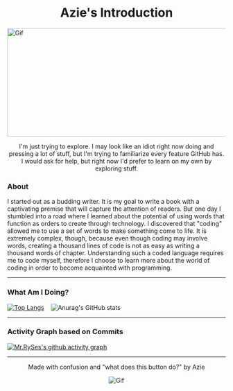 <html>
</head>
<body>
  <h1 align="center">Azie's Introduction</h1>
    <img align="center" alt="Gif" width="900" border_color=2c1971 width="150" height="250" padding="100" src="https://media4.giphy.com/media/NKEt9elQ5cR68/giphy.gif?cid=6c09b952bf0hsh4mlhow2wnseiuthzhxh5skw6t9h021226y&ep=v1_internal_gif_by_id&rid=giphy.gif&ct=gal_gif_by_id&rid=giphy.gif&ct=g659f645.gifv" AriSpace on Reddit>
  <p align="center">
    I'm just trying to explore. I may look like an idiot right now doing and pressing a lot of stuff, but I'm trying to familiarize every feature GitHub has. I would ask for help, but right now I'd prefer to learn on my own by exploring stuff.
  </p>
  <h3>About</h3>
  <p>
    I started out as a budding writer. It is my goal to write a book with a captivating premise that will capture the attention of readers. But one day I stumbled into a road where I learned about the potential of using words that function as orders to create through technology. I discovered that "coding" allowed me to use a set of words to make something come to life. It is extremely complex, though, because even though coding may involve words, creating a thousand lines of code is not as easy as writing a thousand words of chapter. Understanding such a coded language requires me to code myself, therefore I choose to learn more about the world of coding in order to become acquainted with programming.
  </p>
  
---
### What Am I Doing?
[![Top Langs](https://github-readme-stats.vercel.app/api/top-langs/?username=AzilRiego&layout=donut&bg_color=140335)](https://github.com/AzilRiego/github-readme-stats&bg_color=170252)  &nbsp;&nbsp;&nbsp;![Anurag's GitHub stats](https://github-readme-stats.vercel.app/api?username=AzilRiego&show_icons=true&bg_color=140335)

---
### Activity Graph based on Commits
[![Mr.RySes's github activity graph](https://github-readme-activity-graph.vercel.app/graph?username=AzilRiego&bg_color=140335&color=18cda9&line=00f583&point=00ff11&area=true&hide_border=true)](https://github.com/AzilRiego/github-readme-activity-graph)

<hr>
  <p align="center">Made with confusion and "what does this button do?" by Azie</p>
  <p align="center">
    <img src="https://media2.giphy.com/media/vrEHd9Hslqous/giphy.gif?cid=6c09b952o68egcagm7kwuoe4b1djjbejn297nfrco96iz4ud&ep=v1_internal_gif_by_id&rid=giphy.gif&ct=s" alt="Gif">
  </p>
</body>
</html>




